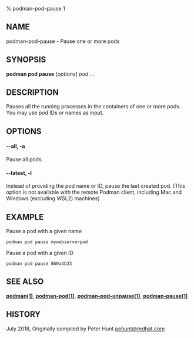 % podman-pod-pause 1

## NAME

podman\-pod\-pause - Pause one or more pods

## SYNOPSIS

**podman pod pause** [*options*] _pod_ ...

## DESCRIPTION

Pauses all the running processes in the containers of one or more pods. You may use pod IDs or names as input.

## OPTIONS

#### **--all**, **-a**

Pause all pods.

#### **--latest**, **-l**

Instead of providing the pod name or ID, pause the last created pod. (This option is not available with the remote Podman client, including Mac and Windows (excluding WSL2) machines)

## EXAMPLE

Pause a pod with a given name

```
podman pod pause mywebserverpod
```

Pause a pod with a given ID

```
podman pod pause 860a4b23
```

## SEE ALSO

**[podman(1)](podman.1.md)**, **[podman-pod(1)](podman-pod.1.md)**, **[podman-pod-unpause(1)](podman-pod-unpause.1.md)**, **[podman-pause(1)](podman-pause.1.md)**

## HISTORY

July 2018, Originally compiled by Peter Hunt <pehunt@redhat.com>

